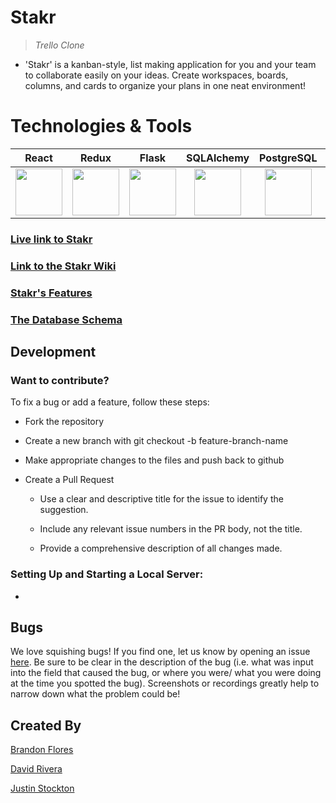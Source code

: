 # Stakr

> _Trello Clone_

- 'Stakr' is a kanban-style, list making application for you and your team to collaborate easily on your ideas. Create workspaces, boards, columns, and cards to organize your plans in one neat environment!

# Technologies & Tools

| React | Redux | Flask | SQLAlchemy | PostgreSQL | Figma |
|:-----:|:-----:|:-------:|------------|:----------:|:---------:|
|<a href="https://reactjs.org/"><img src='https://cdn.jsdelivr.net/gh/devicons/devicon/icons/react/react-original.svg' width="75" height="75" /></a>|<a href='https://redux.js.org/'><img src="https://cdn.jsdelivr.net/gh/devicons/devicon/icons/redux/redux-original.svg" width="75" height="75" /></a>|<a href='https://flask.palletsprojects.com/en/2.1.x/'><img src="https://cdn.jsdelivr.net/gh/devicons/devicon/icons/flask/flask-original.svg" width="75" height="75"/></a>|<div align="center"><a href='https://www.sqlalchemy.org/'><img src="https://cdn.jsdelivr.net/gh/devicons/devicon/icons/sqlalchemy/sqlalchemy-plain.svg" width="75" height="75" /></a></div>|<a href='https://www.postgresql.org/'><img src="https://cdn.jsdelivr.net/gh/devicons/devicon/icons/postgresql/postgresql-original.svg" width="75" height="75" /></a>|<a href='https://www.figma.com/'><img src="https://cdn.jsdelivr.net/gh/devicons/devicon/icons/figma/figma-original.svg" width="75" height="75"  /></a>|

### [Live link to Stakr](https://stakr-app.herokuapp.com/)

### [Link to the Stakr Wiki](https://github.com/Dave89rr/Stakr/wiki)

### [Stakr's Features](https://github.com/Dave89rr/Stakr/wiki/Features)

### [The Database Schema](https://github.com/Dave89rr/Stakr/wiki/Database-Schema)

## Development

### Want to contribute?

To fix a bug or add a feature, follow these steps:

- Fork the repository

- Create a new branch with git checkout -b feature-branch-name

- Make appropriate changes to the files and push back to github

- Create a Pull Request

  - Use a clear and descriptive title for the issue to identify the suggestion.

  - Include any relevant issue numbers in the PR body, not the title.

  - Provide a comprehensive description of all changes made.

### Setting Up and Starting a Local Server:

-

## Bugs

We love squishing bugs! If you find one, let us know by opening an issue [here](https://github.com/Dave89rr/Stakr/issues). Be sure to be clear in the description of the bug (i.e. what was input into the field that caused the bug, or where you were/ what you were doing at the time you spotted the bug). Screenshots or recordings greatly help to narrow down what the problem could be!

## Created By

[Brandon Flores](https://github.com/brandonflores647)

[David Rivera](https://github.com/Dave89rr)

[Justin Stockton](https://github.com/Justin-Stockton)
